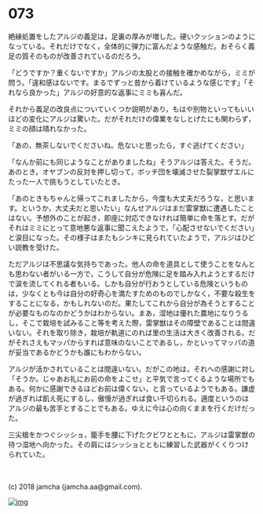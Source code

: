 # 073

絶縁処置をしたアルジの義足は，足裏の厚みが増した。硬いクッションのようになっている。それだけでなく，全体的に弾力に富んだような感触だ。おそらく義足の質そのものが改善されているのだろう。  

「どうですか？重くないですか」アルジの太股との接触を確かめながら，ミミが問う。「違和感はないです。まるでずっと昔から着けているような感じです」「それなら良かった」アルジの好意的な返事にミミも喜んだ。  

それから義足の改良点についていくつか説明があり，もはや別物といってもいいほどの変化にアルジは驚いた。だがそれだけの偉業をなしとげたにも関わらず，ミミの顔は晴れなかった。  

「あの，無茶しないでくださいね。危ないと思ったら，すぐ逃げてください」  

「なんか前にも同じようなことがありましたね」そうアルジは答えた。そうだ。あのとき。オヤブンの反対を押し切って，ボッチ団を壊滅させた裂掌獣ザエルにたった一人で挑もうとしていたとき。  

「あのときもちゃんと帰ってこれましたから，今度も大丈夫だろうな，と思います。というか，大丈夫だと思いたい」なんせアルジはまだ雷掌獣に遭遇したことはない。予想外のことが起き，即座に対応できなければ簡単に命を落とす。だがそれはミミにとって意地悪な返事に聞こえたようで，「心配させないでください」と涙目になった。その様子はまたもシンキに見られていたようで，アルジはひどい説教を受けた。  

ただアルジは不思議な気持ちであった。他人の命を道具として使うことをなんとも思わない者がいる一方で，こうして自分が危険に足を踏み入れようとするだけで涙を流してくれる者もいる。しかも自分が行おうとしている危険というものは，少なくとも今は自分の好奇心を満たすためのものでしかなく，不要な殺生をすることになる，かもしれないのだ。果たしてこれから自分が為そうとすることが必要なものなのかどうかはわからない。まあ，湿地は優れた農地になりうるし，そこで栽培を試みること等を考えた際，雷掌獣はその障壁であることは間違いない。それを取り除き，栽培が軌道にのれば里の生活は大きく改善される。だがそれさえもマッパからすれば意味のないことであるし，かといってマッパの道が妥当であるかどうかも誰にもわからない。  

アルジが活かされていることは間違いない。だがこの地は，それへの感謝に対し「そうか。じゃあお礼にお前の命をよこせ」と平気で言ってくるような場所でもある。何かに感謝できるほどお前は偉くない，と言っているようでもある。謙虚が過ぎれば飢え死にするし，傲慢が過ぎれば食い千切られる。適度というのはアルジの最も苦手とすることでもある。ゆえに今は心の向くままを行くだけだった。  

三尖槍をかつぐシッショ，籠手を腰に下げたクビワとともに，アルジは雷掌獣の待つ湿地へ向かった。その肩にはシッショとともに練習した武器がくくりつけられていた。  

<br>  
<br>  
(c) 2018 jamcha (jamcha.aa@gmail.com).  

[![img](http://i.creativecommons.org/l/by-nc-sa/4.0/88x31.png)](http://creativecommons.org/licenses/by-nc-sa/4.0/deed)